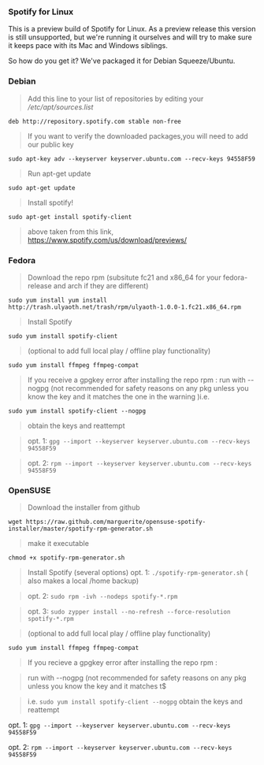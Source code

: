 ### Spotify for Linux 
This is a preview build of Spotify for Linux. As a preview release this version is still unsupported, but we're running it ourselves and will try to make sure it keeps pace with its Mac and Windows siblings.

So how do you get it? We've packaged it for Debian Squeeze/Ubuntu.

### Debian
>Add this line to your list of repositories by editing your _/etc/apt/sources.list_

`deb http://repository.spotify.com stable non-free`

>If you want to verify the downloaded packages,you will need to add our public key

`sudo apt-key adv --keyserver keyserver.ubuntu.com --recv-keys 94558F59`

>Run apt-get update

`sudo apt-get update`

>Install spotify!

`sudo apt-get install spotify-client`

>above taken from this link, https://www.spotify.com/us/download/previews/


### Fedora
> Download the repo rpm  (subsitute  fc21 and x86_64 for your fedora-release and arch if they are different)

`sudo yum install yum install http://trash.ulyaoth.net/trash/rpm/ulyaoth-1.0.0-1.fc21.x86_64.rpm `

>Install Spotify

`sudo yum install spotify-client `

> (optional to add full local play / offline play functionality)

`sudo yum install ffmpeg ffmpeg-compat `

> If you receive a gpgkey error after installing the repo rpm :
> run with --nogpg (not recommended for safety reasons  on any pkg unless you know the key and it matches the one in the warning )i.e.  

`sudo yum install spotify-client --nogpg `

> obtain the keys and reattempt

> opt. 1: `gpg --import --keyserver keyserver.ubuntu.com --recv-keys 94558F59`

> opt. 2: `rpm --import --keyserver keyserver.ubuntu.com --recv-keys 94558F59`


### OpenSUSE

> Download the installer from github

`wget https://raw.github.com/marguerite/opensuse-spotify-installer/master/spotify-rpm-generator.sh`

> make it executable

`chmod +x spotify-rpm-generator.sh `

> Install Spotify (several options)
> opt. 1: `./spotify-rpm-generator.sh` ( also makes a local /home backup)

> opt. 2: `sudo rpm -ivh --nodeps spotify-*.rpm`

> opt. 3: `sudo zypper install --no-refresh --force-resolution spotify-*.rpm`
 
> (optional to add full local play / offline play functionality)

`sudo yum install ffmpeg ffmpeg-compat`

> If you recieve a gpgkey error after installing the repo rpm :

> run with --nogpg (not recommended for safety reasons  on any pkg unless you know the key and it matches t$

> i.e.  `sudo yum install spotify-client --nogpg`
> obtain the keys and reattempt

opt. 1: `gpg --import --keyserver keyserver.ubuntu.com --recv-keys 94558F59`

opt. 2: `rpm --import --keyserver keyserver.ubuntu.com --recv-keys 94558F59`
